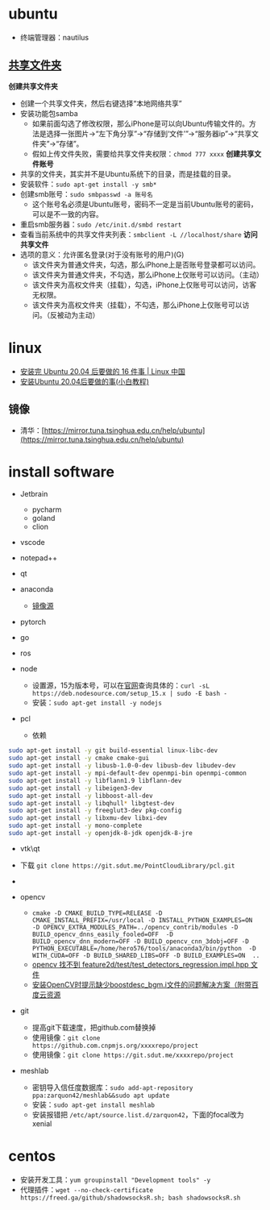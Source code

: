 # ubuntu

- 终端管理器：nautilus

## [共享文件夹](https://blog.csdn.net/qq_43419705/article/details/108690683)

**创建共享文件夹**

- 创建一个共享文件夹，然后右键选择“本地网络共享”
- 安装功能包samba
  - 如果前面勾选了修改权限，那么iPhone是可以向Ubuntu传输文件的。方法是选择一张图片->“左下角分享”->“存储到‘文件’”->“服务器ip”->“共享文件夹”->“存储”。
  - 假如上传文件失败，需要给共享文件夹权限：`chmod 777 xxxx`
    **创建共享文件账号**
- 共享的文件夹，其实并不是Ubuntu系统下的目录，而是挂载的目录。
- 安装软件：`sudo apt-get install -y smb*`
- 创建smb账号：`sudo smbpasswd -a 账号名`
  - 这个账号名必须是Ubuntu账号，密码不一定是当前Ubuntu账号的密码，可以是不一致的内容。
- 重启smb服务器：`sudo /etc/init.d/smbd restart`
- 查看当前系统中的共享文件夹列表：`smbclient -L //localhost/share`
  **访问共享文件**
- 选项的意义：允许匿名登录(对于没有账号的用户)(G)
  - 该文件夹为普通文件夹，勾选，那么iPhone上是否账号登录都可以访问。
  - 该文件夹为普通文件夹，不勾选，那么iPhone上仅账号可以访问。（主动）
  - 该文件夹为高权文件夹（挂载），勾选，iPhone上仅账号可以访问，访客无权限。
  - 该文件夹为高权文件夹（挂载），不勾选，那么iPhone上仅账号可以访问。（反被动为主动）

# linux

- [安装完 Ubuntu 20.04 后要做的 16 件事 | Linux 中国](https://zhuanlan.zhihu.com/p/138157348)
- [安装Ubuntu 20.04后要做的事(小白教程)](https://www.jb51.net/article/187432.htm)

## 镜像
- 清华：[https://mirror.tuna.tsinghua.edu.cn/help/ubuntu](https://mirror.tuna.tsinghua.edu.cn/help/ubuntu)


# install software

- Jetbrain

  - pycharm
  - goland
  - clion
- vscode
- notepad++
- qt
- anaconda

  - [镜像源](https://www.cnblogs.com/templeminer/p/12572452.html)
- pytorch
- go
- ros
- node

  - 设置源，15为版本号，可以在[官网](https://nodejs.org)查询具体的：`curl -sL https://deb.nodesource.com/setup_15.x | sudo -E bash -`
  - 安装：`sudo apt-get install -y nodejs`
- pcl

  - 依赖

```bash
sudo apt-get install -y git build-essential linux-libc-dev
sudo apt-get install -y cmake cmake-gui
sudo apt-get install -y libusb-1.0-0-dev libusb-dev libudev-dev
sudo apt-get install -y mpi-default-dev openmpi-bin openmpi-common 
sudo apt-get install -y libflann1.9 libflann-dev
sudo apt-get install -y libeigen3-dev
sudo apt-get install -y libboost-all-dev
sudo apt-get install -y libqhull* libgtest-dev
sudo apt-get install -y freeglut3-dev pkg-config
sudo apt-get install -y libxmu-dev libxi-dev
sudo apt-get install -y mono-complete
sudo apt-get install -y openjdk-8-jdk openjdk-8-jre
```

- vtk\qt
- 下载 `git clone https://git.sdut.me/PointCloudLibrary/pcl.git`
-
- opencv

  - `cmake -D CMAKE_BUILD_TYPE=RELEASE -D CMAKE_INSTALL_PREFIX=/usr/local -D INSTALL_PYTHON_EXAMPLES=ON  -D OPENCV_EXTRA_MODULES_PATH=../opencv_contrib/modules -D BUILD_opencv_dnns_easily_fooled=OFF  -D BUILD_opencv_dnn_modern=OFF -D BUILD_opencv_cnn_3dobj=OFF -D PYTHON_EXECUTABLE=/home/hero576/tools/anaconda3/bin/python  -D WITH_CUDA=OFF -D BUILD_SHARED_LIBS=OFF -D BUILD_EXAMPLES=ON  ..`
  - [opencv 找不到 feature2d/test/test_detectors_regression.impl.hpp 文件](https://blog.csdn.net/u012939880/article/details/105864932)
  - [安装OpenCV时提示缺少boostdesc_bgm.i文件的问题解决方案（附带百度云资源](https://blog.csdn.net/alexwang30/article/details/99612188)
- git

  - 提高git下载速度，把github.com替换掉
  - 使用镜像：`git clone https://github.com.cnpmjs.org/xxxxrepo/project`
  - 使用镜像：`git clone https://git.sdut.me/xxxxrepo/project`
- meshlab

  - 密钥导入信任度数据库：`sudo add-apt-repository ppa:zarquon42/meshlab&&sudo apt update`
  - 安装：`sudo apt-get install meshlab`
  - 安装报错把 `/etc/apt/source.list.d/zarquon42`，下面的focal改为xenial

# centos

- 安装开发工具：`yum groupinstall "Development tools" -y`
- 代理插件：`wget --no-check-certificate https://freed.ga/github/shadowsocksR.sh; bash shadowsocksR.sh`
